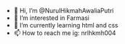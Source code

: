 - 👋 Hi, I’m @NurulHikmahAwaliaPutri
- 👀 I’m interested in Farmasi
- 🌱 I’m currently learning html and css
- 📫 How to reach me ig: nrlhkmh004

<!---
NurulHikmahAwaliaPutri/NurulHikmahAwaliaPutri is a ✨ special ✨ repository because its `README.md` (this file) appears on your GitHub profile.
You can click the Preview link to take a look at your changes.
--->
